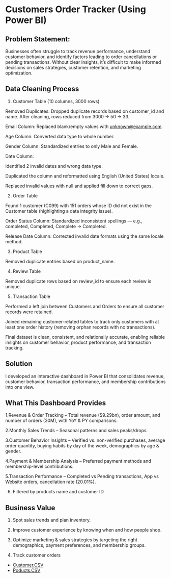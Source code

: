 #  Customers Order Tracker (Using Power BI)

##  Problem Statement:

Businesses often struggle to track revenue performance, understand customer behavior, and identify factors leading to order cancellations or pending transactions. Without clear insights, it’s difficult to make informed decisions on sales strategies, customer retention, and marketing optimization.

## Data Cleaning Process
1. Customer Table (10 columns, 3000 rows)

Removed Duplicates: Dropped duplicate records based on customer_id and name. After cleaning, rows reduced from 3000 → 50 → 33.

Email Column: Replaced blank/empty values with unknown@example.com.

Age Column: Converted data type to whole number.

Gender Column: Standardized entries to only Male and Female.

Date Column:

Identified 2 invalid dates and wrong data type.

Duplicated the column and reformatted using English (United States) locale.

Replaced invalid values with null and applied fill down to correct gaps.

2. Order Table

Found 1 customer (C099) with 151 orders whose ID did not exist in the Customer table (highlighting a data integrity issue).

Order Status Column: Standardized inconsistent spellings — e.g., completed, Completed, Complete → Completed.

Release Date Column: Corrected invalid date formats using the same locale method.

3. Product Table

Removed duplicate entries based on product_name.

4. Review Table

Removed duplicate rows based on review_id to ensure each review is unique.

5. Transaction Table

Performed a left join between Customers and Orders to ensure all customer records were retained.

Joined remaining customer-related tables to track only customers with at least one order history (removing orphan records with no transactions).

 Final dataset is clean, consistent, and relationally accurate, enabling reliable insights on customer behavior, product performance, and transaction tracking.

## Solution

I developed an interactive dashboard in Power BI that consolidates revenue, customer behavior, transaction performance, and membership contributions into one view.

## What This Dashboard Provides

1.Revenue & Order Tracking – Total revenue ($9.29bn), order amount, and number of orders (30M), with YoY & PY comparisons.

2.Monthly Sales Trends – Seasonal patterns and sales peaks/drops.

3.Customer Behavior Insights – Verified vs. non-verified purchases, average order quantity, buying habits by day of the week, demographics by age & gender.

4.Payment & Membership Analysis – Preferred payment methods and membership-level contributions.

5.Transaction Performance – Completed vs Pending transactions, App vs Website orders, cancellation rate (20.01%).

6. Filtered by products name and customer ID

## Business Value

1. Spot sales trends and plan inventory.
   
2. Improve customer experience by knowing when and how people shop.

3. Optimize marketing & sales strategies by targeting the right demographics, payment preferences, and membership groups.

4. Track customer orders

- <a href= "https://drive.google.com/file/d/150YInsMb5DVRpj53m3QUFDxg9FkH8jiE/view?usp=sharing">Customer.CSV</a>
- <a  href= "https://drive.google.com/file/d/150YInsMb5DVRpj53m3QUFDxg9FkH8jiE/view?usp=sharing">Poducts.CSV</a>
